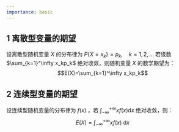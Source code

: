 ```yaml
---
importance: basic
---
```

## 1 离散型变量的期望
设离散型随机变量 $X$ 的分布律为 $P\{X=x_k\}=p_k,\quad k=1,2,\ldots$   若级数 $\sum_{k=1}^\infty x_kp_k$  绝对收敛，则随机变量 $X$ 的数学期望为：$$E(X)=\sum_{k=1}^\infty x_kp_k$$ 
## 2 连续型变量的期望
设连续型随机变量的分布律为 $f(x)$ ，若 $\int_{-\infty}^{+\infty}xf(x)\mathrm{d}x$ 绝对收敛，则：$$E(X)=\int_{-\infty}^{+\infty}xf(x)\mathrm{~d}x$$ 
